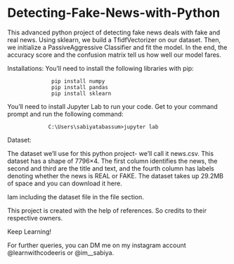 # Detecting-Fake-News-with-Python

This advanced python project of detecting fake news deals with fake and real news. Using sklearn, we build a TfidfVectorizer on our dataset. Then, we initialize a PassiveAggressive Classifier and fit the model. In the end, the accuracy score and the confusion matrix tell us how well our model fares.

 

Installations:  You’ll need to install the following libraries with pip:
          
                  pip install numpy
                  pip install pandas
                  pip install sklearn
   
You’ll need to install Jupyter Lab to run your code. Get to your command prompt and run the following command:

                 C:\Users\sabiyatabassum>jupyter lab
                  
 Dataset:
 
The dataset we’ll use for this python project- we’ll call it news.csv. This dataset has a shape of 7796×4. The first column identifies the news, the second and third are the title and text, and the fourth column has labels denoting whether the news is REAL or FAKE. The dataset takes up 29.2MB of space and you can download it here.
       
                  
 Iam including the dataset file in the file section.
 
 This project is created with the help of references. So credits to their respective owners.
 
 Keep Learning!
 
 For further queries, you can DM me on my instagram account @learnwithcodeeris or @im__sabiya.
